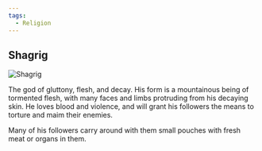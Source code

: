 ```yaml
---
tags:
  - Religion
---
```


## Shagrig

![Shagrig](shagrig.png)

The god of gluttony, flesh, and decay. His form is a mountainous being of tormented flesh, with many faces and limbs protruding from his decaying skin. He loves blood and violence, and will grant his followers the means to torture and maim their enemies.

Many of his followers carry around with them small pouches with fresh meat or organs in them. 